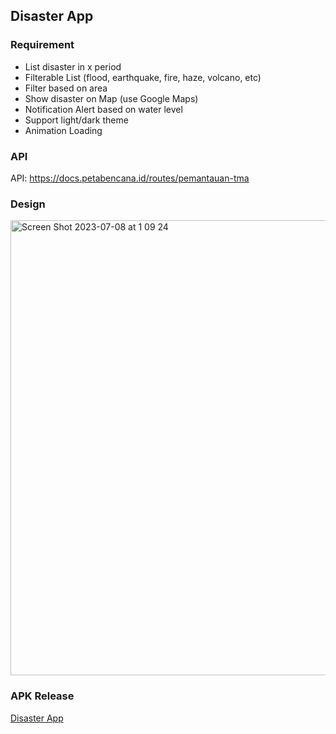 ## Disaster App
### Requirement
- List disaster in x period
- Filterable List (flood, earthquake, fire, haze, volcano, etc)
- Filter based on area 
- Show disaster on Map (use Google Maps)
- Notification Alert based on water level
- Support light/dark theme
- Animation Loading

### API
API: https://docs.petabencana.id/routes/pemantauan-tma 

### Design

<img width="728" alt="Screen Shot 2023-07-08 at 1 09 24" src="https://github.com/GG-3-0-Mobile-Engineering/mobile-engineering/assets/22597869/04e8bf30-d912-488e-8a7c-268e818eee76">

### APK Release
[Disaster App](https://drive.google.com/drive/folders/1YwPmBN68ew-pKFMgjqMkny4uVCHbNhKQ?usp=sharing)
